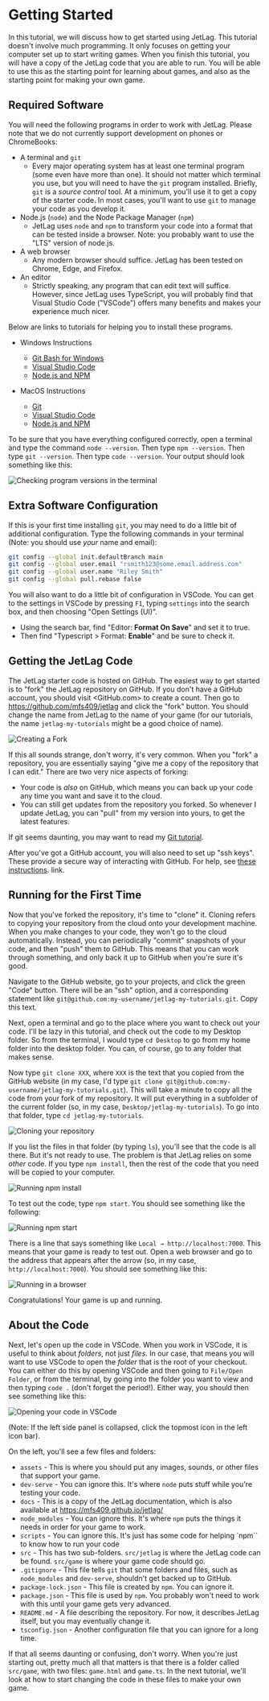 # Getting Started

In this tutorial, we will discuss how to get started using JetLag.  This
tutorial doesn't involve much programming.  It only focuses on getting your
computer set up to start writing games.  When you finish this tutorial, you will
have a copy of the JetLag code that you are able to run.  You will be able to
use this as the starting point for learning about games, and also as the
starting point for making your own game.

## Required Software

You will need the following programs in order to work with JetLag.  Please note
that we do not currently support development on phones or ChromeBooks:

- A terminal and `git`
    - Every major operating system has at least one terminal program (some even
      have more than one).  It should not matter which terminal you use, but you
      will need to have the `git` program installed.  Briefly, `git` is a
      *source control* tool.  At a minimum, you'll use it to get a copy of the
      starter code.  In most cases, you'll want to use `git` to manage your code
      as you develop it.
- Node.js (`node`) and the Node Package Manager (`npm`)
    - JetLag uses `node` and `npm` to transform your code into a format that can
      be tested inside a browser.  Note: you probably want to use the "LTS"
      version of node.js.
- A web browser
    - Any modern browser should suffice.  JetLag has been tested on Chrome,
      Edge, and Firefox.
- An editor
    - Strictly speaking, any program that can edit text will suffice.  However,
      since JetLag uses TypeScript, you will probably find that Visual Studio
      Code ("VSCode") offers many benefits and makes your experience much nicer.

Below are links to tutorials for helping you to install these programs.

- Windows Instructions
    - [Git Bash for Windows](https://www.educative.io/answers/how-to-install-git-bash-in-windows)
    - [Visual Studio Code](https://code.visualstudio.com/docs/setup/windows)
    - [Node.js and NPM](https://www.geeksforgeeks.org/installation-of-node-js-on-windows/)

- MacOS Instructions
    - [Git](https://git-scm.com/book/en/v2/Getting-Started-Installing-Git)
    - [Visual Studio Code](https://code.visualstudio.com/docs/setup/mac)
    - [Node.js and NPM](https://nodejs.org/en/download/package-manager#macos)

To be sure that you have everything configured correctly, open a terminal and
type the command `node --version`.  Then type `npm --version`.  Then type `git
--version`.  Then type `code --version`.  Your output should look something like
this:

![Checking program versions in the terminal](getting_started/check_progs.png)

## Extra Software Configuration

If this is your first time installing `git`, you may need to do a little bit of
additional configuration.  Type the following commands in your terminal (Note:
you should use *your* name and email):

```bash
git config --global init.defaultBranch main
git config --global user.email "rsmith123@some.email.address.com"
git config --global user.name "Riley Smith"
git config --global pull.rebase false
```

You will also want to do a little bit of configuration in VSCode.  You can get
to the settings in VSCode by pressing `F1`, typing `settings` into the search
box, and then choosing "Open Settings (UI)".

- Using the search bar, find "Editor: **Format On Save**" and set it to true.
- Then find "Typescript > Format: **Enable**" and be sure to check it.

## Getting the JetLag Code

The JetLag starter code is hosted on GitHub.  The easiest way to get started is
to "fork" the JetLag repository on GitHub.  If you don't have a GitHub account,
you should visit <GitHub.com> to create a count.  Then go to
<https://github.com/mfs409/jetlag> and click the "fork" button.  You should
change the name from JetLag to the name of your game (for our tutorials, the
name `jetlag-my-tutorials` might be a good choice of name).

![Creating a Fork](getting_started/fork.png)

If this all sounds strange, don't worry, it's very common.  When you "fork" a
repository, you are essentially saying "give me a copy of the repository that I
can edit."  There are two very nice aspects of forking:

- Your code is *also* on GitHub, which means you can back up your code any time
  you want and save it to the cloud.
- You can still get updates from the repository you forked.  So whenever I
  update JetLag, you can "pull" from my version into yours, to get the latest
  features.

If git seems daunting, you may want to read my [Git
tutorial](https://www.cse.lehigh.edu/~spear/tutorials/viewer.html#cse216_git/tut.md).

After you've got a GitHub account, you will also need to set up "ssh keys".
These provide a secure way of interacting with GitHub.  For help, see [these
instructions](https://docs.github.com/en/authentication/connecting-to-github-with-ssh/adding-a-new-ssh-key-to-your-github-account).
link.

## Running for the First Time

Now that you've forked the repository, it's time to "clone" it.  Cloning refers
to copying your repository from the cloud onto your development machine.  When
you make changes to your code, they won't go to the cloud automatically.
Instead, you can periodically "commit" snapshots of your code, and then "push"
them to GitHub.  This means that you can work through something, and only back
it up to GitHub when you're sure it's good.

Navigate to the GitHub website, go to your projects, and click the green "Code"
button.  There will be an "ssh" option, and a corresponding statement like
`git@github.com:my-username/jetlag-my-tutorials.git`.  Copy this text.

Next, open a terminal and go to the place where you want to check out your code.
I'll be lazy in this tutorial, and check out the code to my Desktop folder.  So
from the terminal, I would type `cd Desktop` to go from my home folder into the
desktop folder.  You can, of course, go to any folder that makes sense.

Now type `git clone XXX`, where `XXX` is the text that you copied from the
GitHub website (in my case, I'd type `git clone
git@github.com:my-username/jetlag-my-tutorials.git`).  This will take a minute to
copy all the code from your fork of my repository.  It will put everything in a
subfolder of the current folder (so, in my case, `Desktop/jetlag-my-tutorials`).
To go into that folder, type `cd jetlag-my-tutorials`.

![Cloning your repository](getting_started/git_clone.png)

If you list the files in that folder (by typing `ls`), you'll see that the code
is all there.  But it's not ready to use.  The problem is that JetLag relies on
some *other* code.  If you type `npm install`, then the rest of the code that
you need will be copied to your computer.

![Running npm install](getting_started/npm_install.png)

To test out the code, type `npm start`.  You should see something like the
following:

![Running npm start](getting_started/npm_start.png)

There is a line that says something like `Local → http://localhost:7000`.  This
means that your game is ready to test out.  Open a web browser and go to the
address that appears after the arrow (so, in my case, `http://localhost:7000`).
You should see something like this:

![Running in a browser](getting_started/first_run.png)

Congratulations!  Your game is up and running.

## About the Code

Next, let's open up the code in VSCode.  When you work in VSCode, it is useful
to think about *folders*, not just *files*.  In our case, that means you will
want to use VSCode to open the *folder* that is the root of your checkout.  You
can either do this by opening VSCode and then going to `File/Open Folder`, or
from the terminal, by going into the folder you want to view and then typing
`code .` (don't forget the period!).  Either way, you should then see something
like this:

![Opening your code in VSCode](getting_started/vscode_01.png)

(Note: If the left side panel is collapsed, click the topmost icon in the left
icon bar).

On the left, you'll see a few files and folders:

- `assets` - This is where you should put any images, sounds, or other files
  that support your game.
- `dev-serve` - You can ignore this.  It's where `node` puts stuff while you're
  testing your code.
- `docs` - This is a copy of the JetLag documentation, which is also available
  at <https://mfs409.github.io/jetlag/>
- `node_modules` - You can ignore this.  It's where `npm` puts the things it
  needs in order for your game to work.
- `scripts` - You can ignore this.  It's just has some code for helping `npm``
  to know how to run your code
- `src` - This has two sub-folders.  `src/jetlag` is where the JetLag code can
  be found.  `src/game` is where your game code should go.
- `.gitignore` - This file tells `git` that some folders and files, such as
  `node_modules` and `dev-serve`, shouldn't get backed up to GitHub.
- `package-lock.json` - This file is created by `npm`.  You can ignore it.
- `package.json` - This file is used by `npm`.  You probably won't need to work
  with this until your game gets very advanced.
- `README.md` - A file describing the repository.  For now, it describes
  JetLag itself, but you may eventually change it.
- `tsconfig.json` - Another configuration file that you can ignore for a long
  time.

If that all seems daunting or confusing, don't worry.  When you're just starting
out, pretty much all that matters is that there is a folder called `src/game`,
with two files: `game.html` and `game.ts`.  In the next tutorial, we'll look at
how to start changing the code in these files to make your own game.
